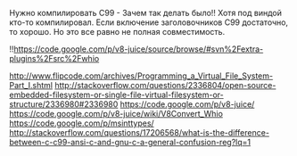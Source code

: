 Нужно компилировать С99 - Зачем так делать было!! 
Хотя под виндой кто-то компилировал.
Если включение заголовочников С99 достаточно, то хорошо. Но это все равно не полная совместимость.

!!https://code.google.com/p/v8-juice/source/browse/#svn%2Fextra-plugins%2Fsrc%2Fwhio

http://www.flipcode.com/archives/Programming_a_Virtual_File_System-Part_I.shtml
http://stackoverflow.com/questions/2336804/open-source-embedded-filesystem-or-single-file-virtual-filesystem-or-structure/2336980#2336980
https://code.google.com/p/v8-juice/
https://code.google.com/p/v8-juice/wiki/V8Convert_Whio
https://code.google.com/p/msinttypes/
http://stackoverflow.com/questions/17206568/what-is-the-difference-between-c-c99-ansi-c-and-gnu-c-a-general-confusion-reg?lq=1